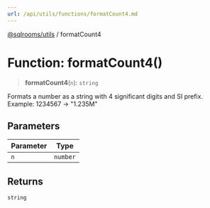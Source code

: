 ```yaml
---
url: /api/utils/functions/formatCount4.md
---
```

[@sqlrooms/utils](../index.md) / formatCount4

# Function: formatCount4()

> **formatCount4**(`n`): `string`

Formats a number as a string with 4 significant digits and SI prefix.
Example: 1234567 -> "1.235M"

## Parameters

| Parameter | Type |
| ------ | ------ |
| `n` | `number` | { `valueOf`: `number`; } |

## Returns

`string`
